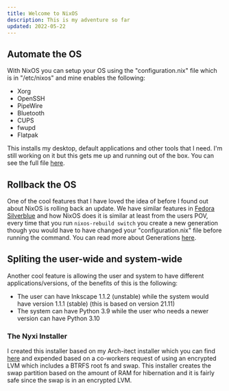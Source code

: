 ```yaml
---
title: Welcome to NixOS
description: This is my adventure so far
updated: 2022-05-22
---
```


## Automate the OS

With NixOS you can setup your OS using the "configuration.nix" file which is in "/etc/nixos" and mine enables the following:

- Xorg
- OpenSSH
- PipeWire
- Bluetooth
- CUPS
- fwupd
- Flatpak

This installs my desktop, default applications and other tools that I need. I'm still working on it but this gets me up and running out of the box. You can see the full file [here](https://gitlab.com/ahoneybun/nyxi-installer/-/blob/main/config.nix).

## Rollback the OS

One of the cool features that I have loved the idea of before I found out about NixOS is rolling back an update. We have similar features in [Fedora Silverblue](https://docs.fedoraproject.org/en-US/fedora-silverblue/updates-upgrades-rollbacks/) and how NixOS does it is similar at least from the users POV, every time that you run `nixos-rebuild switch` you create a new generation though you would have to have changed your "configuration.nix" file before running the command. You can read more about Generations [here](https://nixos.wiki/wiki/NixOS#Generations).

## Spliting the user-wide and system-wide

Another cool feature is allowing the user and system to have different applications/versions, of the benefits of this is the following:

- The user can have Inkscape 1.1.2 (unstable) while the system would have version 1.1.1 (stable) (this is based on version 21.11)
- The system can have Python 3.9 while the user who needs a newer version can have Python 3.10

### The Nyxi Installer

I created this installer based on my Arch-itect installer which you can find [here](https://gitlab.com/ahoneybun/arch-itect) and expended based on a co-workers request of using an encrypted LVM which includes a BTRFS root fs and swap. This installer creates the swap partition based on the amount of RAM for hibernation and it is fairly safe since the swap is in an encrypted LVM. 

